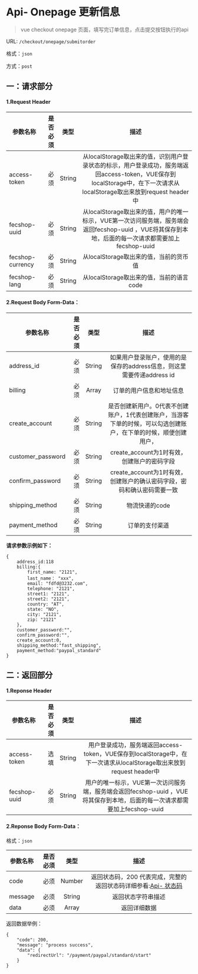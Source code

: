 Api- Onepage 更新信息
================

> vue checkout onepage 页面，填写完订单信息，点击提交按钮执行的api

URL: `/checkout/onepage/submitorder`

格式：`json`

方式：`post`


一：请求部分
---------

#### 1.Request Header


| 参数名称          | 是否必须    |  类型        |  描述     |
| ------------------| -----:      | :----:       |:----:     |
| access-token      | 必须        |   String     | 从localStorage取出来的值，识别用户登录状态的标示，用户登录成功，服务端返回access-token，VUE保存到localStorage中，在下一次请求从localStorage取出来放到request header中   |
| fecshop-uuid      | 必须        |   String     | 从localStorage取出来的值，用户的唯一标示，VUE第一次访问服务端，服务端会返回fecshop-uuid ，VUE将其保存到本地，后面的每一次请求都需要加上fecshop-uuid    |
| fecshop-currency  | 必须        |   String     | 从localStorage取出来的值，当前的货币值  |
| fecshop-lang      | 必须        |   String     | 从localStorage取出来的值，当前的语言code  |


#### 2.Request Body Form-Data：


| 参数名称          | 是否必须    |  类型       |  描述     |
| ----------------  | -----:      | :----:      |:----:     |
| address_id        | 必须        |   String    | 如果用户登录账户，使用的是保存的address信息，则这里需要传递address id   |
| billing           | 必须        |   Array     | 订单的用户信息和地址信息   |
| create_account    | 必须        |   String    |  是否创建新用户。0代表不创建账户，1代表创建账户，当游客下单的时候，可以勾选创建账户，在下单的时候，顺便创建用户， |
| customer_password | 必须        |   String    | create_account为1时有效，创建账户的密码字段    |
| confirm_password  | 必须        |   String    | create_account为1时有效，创建账户的确认密码字段，密码和确认密码需要一致    |
| shipping_method   | 必须        |   String    | 物流快递的code  |
| payment_method    | 必须        |   String    | 订单的支付渠道  |


**请求参数示例如下：**

```
{
    address_id:118
    billing:{
        first_name: "2121",        
        last_name： "xxx",
        email: "fdfd@3232.com",
        telephone: "2121",
        street1: "2121",
        street2: "2121",
        country: "AT",
        state: "NO",
        city: "2121",
        zip: "2121"
    },
    customer_password:"",
    confirm_password:"",
    create_account:0,
    shipping_method:"fast_shipping",
    payment_method:"paypal_standard"
}
```

二：返回部分
----------

#### 1.Reponse Header

| 参数名称          | 是否必须    |  类型        |  描述     |
| ------------------| -----:      | :----:       |:----:     |
| access-token      | 选填        |   String     | 用户登录成功，服务端返回access-token，VUE保存到localStorage中，在下一次请求从localStorage取出来放到request header中   |
| fecshop-uuid      | 必须        |   String     | 用户的唯一标示，VUE第一次访问服务端，服务端会返回fecshop-uuid ，VUE将其保存到本地，后面的每一次请求都需要加上fecshop-uuid    |

#### 2.Reponse Body Form-Data：

格式：`json`

| 参数名称        | 是否必须    |  类型       |  描述        |
| ----------------| -----:      | :----:      |:----:        | 
| code            | 必须        |   Number    | 返回状态码，200 代表完成，完整的返回状态码详细参看:[Api- 状态码](fecshop-server-return-code.md) |
| message         | 必须        |   String    | 返回状态字符串描述  |
| data            | 必须        |   Array     | 返回详细数据        |

返回数据举例：

```
{
    "code": 200,
    "message": "process success",
    "data": {
        "redirectUrl": "/payment/paypal/standard/start"
    }
}
```